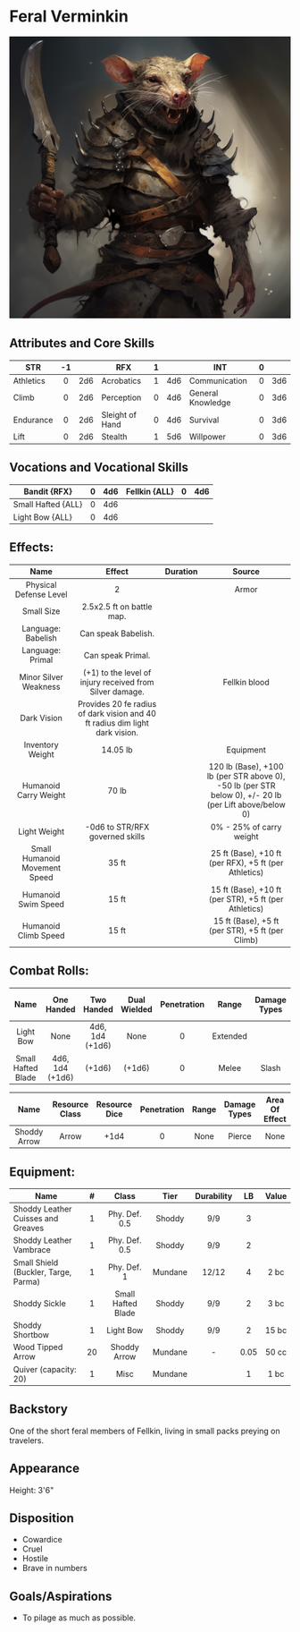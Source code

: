 # Feral Verminkin

![alt_text](FeralVerminkin.png)

## Attributes and Core Skills

| STR       | -1 |    | RFX             | 1 |    | INT               | 0 |    |
| --------- | :-: | :-: | --------------- | :-: | :-: | ----------------- | :-: | :-: |
| Athletics | 0 | 2d6 | Acrobatics      | 1 | 4d6 | Communication     | 0 | 3d6 |
| Climb     | 0 | 2d6 | Perception      | 0 | 4d6 | General Knowledge | 0 | 3d6 |
| Endurance | 0 | 2d6 | Sleight of Hand | 0 | 4d6 | Survival          | 0 | 3d6 |
| Lift      | 0 | 2d6 | Stealth         | 1 | 5d6 | Willpower         | 0 | 3d6 |

## Vocations and Vocational Skills

| Bandit {RFX}        | 0 | 4d6 | Fellkin {ALL} | 0 | 4d6 |
| ------------------- | :-: | :-: | ------------- | - | --- |
| Small Hafted {ALL} | 0 | 4d6 |               |   |     |
| Light Bow {ALL}     | 0 | 4d6 |               |   |     |

## Effects:

|             Name             |                                    Effect                                    | Duration |                                                    Source                                                    |
| :---------------------------: | :--------------------------------------------------------------------------: | :------: | :----------------------------------------------------------------------------------------------------------: |
|    Physical Defense Level    |                                      2                                      |          |                                                    Armor                                                    |
|          Small Size          |                          2.5x2.5 ft on battle map.                          |          |                                                                                                              |
|      Language: Babelish      |                             Can speak Babelish.                             |          |                                                                                                              |
|       Language: Primal       |                              Can speak Primal.                              |          |                                                                                                              |
|     Minor Silver Weakness     |           (+1) to the level of injury received from Silver damage.           |          |                                                Fellkin blood                                                |
|          Dark Vision          | Provides 20 fe radius of dark vision and 40 ft radius dim light dark vision. |          |                                                                                                              |
|       Inventory Weight       |                                   14.05 lb                                   |          |                                                  Equipment                                                  |
|     Humanoid Carry Weight     |                                    70 lb                                    |          | 120 lb (Base), +100 lb (per STR above 0),<br />-50 lb (per STR below 0), +/- 20 lb (per Lift above/below 0) |
|         Light Weight         |                       -0d6 to STR/RFX governed skills                       |          |                                           0% - 25% of carry weight                                           |
| Small Humanoid Movement Speed |                                    35 ft                                    |          |                            25 ft (Base), +10 ft (per RFX), +5 ft (per Athletics)                            |
|      Humanoid Swim Speed      |                                    15 ft                                    |          |                            15 ft (Base), +10 ft (per STR), +5 ft (per Athletics)                            |
|     Humanoid Climb Speed     |                                    15 ft                                    |          |                               15 ft (Base), +5 ft (per STR), +5 ft (per Climb)                               |

## Combat Rolls:

|        Name        |   One<br />Handed   |   Two<br />Handed   | Dual<br />Wielded | Penetration |  Range  | Damage<br />Types | Engageable<br />Opponents | Area Of<br />Effect | Resource<br />Class |
| :----------------: | :------------------: | :------------------: | :---------------: | :---------: | :------: | :---------------: | :-----------------------: | :-----------------: | :-----------------: |
|     Light Bow     |         None         | 4d6, 1d4<br />(+1d6) |       None       |      0      | Extended |                  |           Quick           |        None        |        Arrow        |
| Small Hafted Blade | 4d6, 1d4<br />(+1d6) |        (+1d6)        |      (+1d6)      |      0      |  Melee  |       Slash       |           Rapid           |        None        |        None        |

|     Name     | Resource<br />Class | Resource<br />Dice | Penetration | Range | Damage<br />Types | Area Of<br />Effect |
| :----------: | :-----------------: | :----------------: | :---------: | :---: | :---------------: | :-----------------: |
| Shoddy Arrow |        Arrow        |        +1d4        |      0      | None |      Pierce      |        None        |

## Equipment:

| Name                                 | # |       Class       |  Tier  | Durability |  LB  | Value |
| ------------------------------------ | :-: | :----------------: | :-----: | :--------: | :--: | :---: |
| Shoddy Leather Cuisses and Greaves   | 1 |   Phy. Def. 0.5   | Shoddy |    9/9    |  3  |      |
| Shoddy Leather Vambrace              | 1 |   Phy. Def. 0.5   | Shoddy |    9/9    |  2  |      |
| Small Shield (Buckler, Targe, Parma) | 1 |    Phy. Def. 1    | Mundane |   12/12   |  4  | 2 bc |
| Shoddy Sickle                        | 1 | Small Hafted Blade | Shoddy |    9/9    |  2  | 3 bc |
| Shoddy Shortbow                      | 1 |     Light Bow     | Shoddy |    9/9    |  2  | 15 bc |
| Wood Tipped Arrow                    | 20 |    Shoddy Arrow    | Mundane |     -     | 0.05 | 50 cc |
| Quiver (capacity: 20)                | 1 |        Misc        | Mundane |            |  1  | 1 bc |

## Backstory

One of the short feral members of Fellkin, living in small packs preying on travelers.

## Appearance

Height: 3'6"

## Disposition

- Cowardice
- Cruel
- Hostile
- Brave in numbers

## Goals/Aspirations

- To pilage as much as possible.
